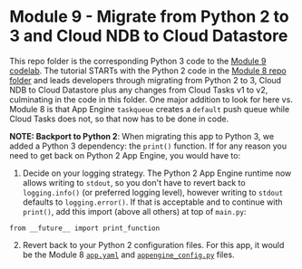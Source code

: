# Module 9 - Migrate from Python 2 to 3 and Cloud NDB to Cloud Datastore

This repo folder is the corresponding Python 3 code to the [Module 9 codelab](http://g.co/codelabs/pae-migrate-py3dstasks). The tutorial STARTs with the Python 2 code in the [Module 8 repo folder](/mod7-cloudtasks) and leads developers through migrating from Python 2 to 3, Cloud NDB to Cloud Datastore plus any changes from Cloud Tasks v1 to v2, culminating in the code in this folder. One major addition to look for here vs. Module 8 is that App Engine `taskqueue` creates a `default` push queue while Cloud Tasks does not, so that now has to be done in code.

**NOTE: Backport to Python 2**: When migrating this app to Python 3, we added a Python 3 dependency: the `print()` function. If for any reason you need to get back on Python 2 App Engine, you would have to:

  1. Decide on your logging strategy. The Python 2 App Engine runtime now allows writing to `stdout`, so you don't have to revert back to `logging.info()` (or preferred logging level), however writing to `stdout` defaults to `logging.error()`. If that is acceptable and to continue with `print()`, add this import (above all others) at top of `main.py`:

    from __future__ import print_function

  2. Revert back to your Python 2 configuration files. For this app, it would be the Module 8 [`app.yaml`](/blob/master/mod8-cloudtasks/app.yaml) and [`appengine_config.py`](/blob/master/mod8-cloudtasks/appengine_config.py) files.
